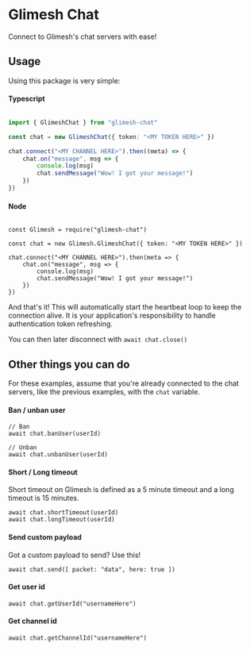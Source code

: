 
# Glimesh Chat

Connect to Glimesh's chat servers with ease!

## Usage

Using this package is very simple:


#### Typescript

```typescript

import { GlimeshChat } from "glimesh-chat"

const chat = new GlimeshChat({ token: "<MY TOKEN HERE>" })

chat.connect("<MY CHANNEL HERE>").then((meta) => {
    chat.on("message", msg => {
        console.log(msg)
        chat.sendMessage("Wow! I got your message!")
    })
})
```

#### Node

```node

const Glimesh = require("glimesh-chat")

const chat = new Glimesh.GlimeshChat({ token: "<MY TOKEN HERE>" })

chat.connect("<MY CHANNEL HERE>").then(meta => {
    chat.on("message", msg => {
        console.log(msg)
        chat.sendMessage("Wow! I got your message!")
    })
})
```

And that's it! This will automatically start the heartbeat loop to keep the connection alive. It is your application's responsibility to handle authentication token refreshing.

You can then later disconnect with `await chat.close()`

## Other things you can do

For these examples, assume that you're already connected to the chat servers, like the previous examples, with the `chat` variable.

#### Ban / unban user

```node
// Ban
await chat.banUser(userId)

// Unban
await chat.unbanUser(userId)
```

#### Short / Long timeout

Short timeout on Glimesh is defined as a 5 minute timeout and a long timeout is 15 minutes.

```node
await chat.shortTimeout(userId)
await chat.longTimeout(userId)
```

#### Send custom payload

Got a custom payload to send? Use this!

```node
await chat.send([ packet: "data", here: true ])
```

#### Get user id

```node
await chat.getUserId("usernameHere")
```

#### Get channel id

```node
await chat.getChannelId("usernameHere")
```
